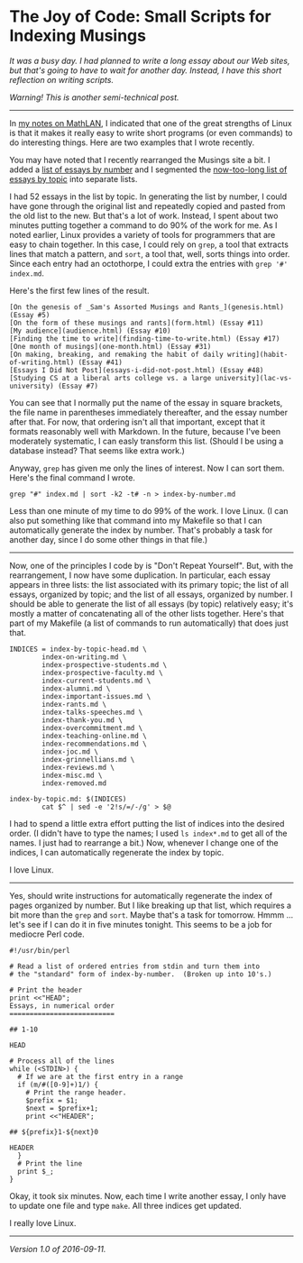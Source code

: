 The Joy of Code: Small Scripts for Indexing Musings
===================================================

*It was a busy day.  I had planned to write a long essay about our
Web sites, but that's going to have to wait for another day.  Instead,
I have this short reflection on writing scripts.*

*Warning!  This is another semi-technical post.*

---

In [my notes on MathLAN](mathlan.html), I indicated that one of the
great strengths of Linux is that it makes it really easy to write
short programs (or even commands) to do interesting things.  Here
are two examples that I wrote recently.

You may have noted that I recently rearranged the Musings site a bit.
I added a [list of essays by number](index-by-number.html) and I segmented
the [now-too-long list of essays by topic](index-by-topic.html) into
separate lists.

I had 52 essays in the list by topic.  In generating the list by number,
I could have gone through the original list and repeatedly copied and
pasted from the old list to the new.  But that's a lot of work.  Instead,
I spent about two minutes putting together a command to do 90% of the work
for me.  As I noted earlier, Linux provides a variety of tools for
programmers that are easy to chain together.  In this case, I could
rely on `grep`, a tool that extracts lines that match a pattern, and
`sort`, a tool that, well, sorts things into order.  Since each entry
had an octothorpe, I could extra the entries with `grep '#' index.md`.

Here's the first few lines of the result.

    [On the genesis of _Sam's Assorted Musings and Rants_](genesis.html) (Essay #5)
    [On the form of these musings and rants](form.html) (Essay #11)
    [My audience](audience.html) (Essay #10)
    [Finding the time to write](finding-time-to-write.html) (Essay #17)
    [One month of musings](one-month.html) (Essay #31)
    [On making, breaking, and remaking the habit of daily writing](habit-of-writing.html) (Essay #41)
    [Essays I Did Not Post](essays-i-did-not-post.html) (Essay #48)
    [Studying CS at a liberal arts college vs. a large university](lac-vs-university) (Essay #7)

You can see that I normally put the name of the essay in square brackets,
the file name in parentheses immediately thereafter, and the essay number
after that.  For now, that ordering isn't all that important, except that
it formats reasonably well with Markdown.  In the future, because I've
been moderately systematic, I can easly transform this list.  (Should I
be using a database instead?  That seems like extra work.)

Anyway, `grep` has given me only the lines of interest.  Now I can sort
them.  Here's the final command I wrote.

    grep "#" index.md | sort -k2 -t# -n > index-by-number.md

Less than one minute of my time to do 99% of the work.  I love Linux.
(I can also put something like that command into my Makefile so that I
can automatically generate the index by number.  That's probably a
task for another day, since I do some other things in that file.)

---

Now, one of the principles I code by is "Don't Repeat Yourself".  But,
with the rearrangement, I now have some duplication.  In particular,
each essay appears in three lists: the list associated with its primary
topic; the list of all essays, organized by topic; and the list of
all essays, organized by number.  I should be able to generate the list
of all essays (by topic) relatively easy; it's mostly a matter of
concatenating all of the other lists together.  Here's that part of
my Makefile (a list of commands to run automatically) that does just
that.

    INDICES = index-by-topic-head.md \
            index-on-writing.md \
            index-prospective-students.md \
            index-prospective-faculty.md \
            index-current-students.md \
            index-alumni.md \
            index-important-issues.md \
            index-rants.md \
            index-talks-speeches.md \
            index-thank-you.md \
            index-overcommitment.md \
            index-teaching-online.md \
            index-recommendations.md \
            index-joc.md \
            index-grinnellians.md \
            index-reviews.md \
            index-misc.md \
            index-removed.md 
    
    index-by-topic.md: $(INDICES)
            cat $^ | sed -e '2!s/=/-/g' > $@

I had to spend a little extra effort putting the list of indices into the
desired order.  (I didn't have to type the names; I used `ls index*.md`
to get all of the names.  I just had to rearrange a bit.)  Now, whenever
I change one of the indices, I can automatically regenerate the index
by topic.

I love Linux.

---

Yes, should write instructions for automatically regenerate the index
of pages organized by number.  But I like breaking up that list, which
requires a bit more than the `grep` and `sort`.  Maybe that's a task
for tomorrow.  Hmmm ... let's see if I can do it in five minutes tonight.
This seems to be a job for mediocre Perl code.

    #!/usr/bin/perl
    
    # Read a list of ordered entries from stdin and turn them into
    # the "standard" form of index-by-number.  (Broken up into 10's.)
    
    # Print the header
    print <<"HEAD";
    Essays, in numerical order
    ==========================
    
    ## 1-10
    
    HEAD
    
    # Process all of the lines
    while (<STDIN>) {
      # If we are at the first entry in a range
      if (m/#([0-9]+)1/) {
        # Print the range header.
        $prefix = $1;
        $next = $prefix+1;
        print <<"HEADER";
    
    ## ${prefix}1-${next}0
    
    HEADER
      }
      # Print the line
      print $_;
    }

Okay, it took six minutes.  Now, each time I write another essay, I only
have to update one file and type `make`.  All three indices get updated.

I really love Linux.

---

*Version 1.0 of 2016-09-11.*
